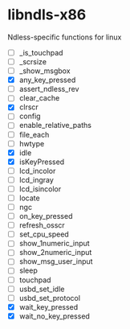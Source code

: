 # libndls-x86
Ndless-specific functions for linux

- [ ] _is_touchpad
- [ ] _scrsize
- [ ] _show_msgbox
- [x] any_key_pressed
- [ ] assert_ndless_rev
- [ ] clear_cache
- [x] clrscr
- [ ] config
- [ ] enable_relative_paths
- [ ] file_each
- [ ] hwtype
- [x] idle
- [x] isKeyPressed
- [ ] lcd_incolor
- [ ] lcd_ingray
- [ ] lcd_isincolor
- [ ] locate
- [ ] ngc
- [ ] on_key_pressed
- [ ] refresh_osscr
- [ ] set_cpu_speed
- [ ] show_1numeric_input
- [ ] show_2numeric_input
- [ ] show_msg_user_input
- [ ] sleep
- [ ] touchpad
- [ ] usbd_set_idle
- [ ] usbd_set_protocol
- [x] wait_key_pressed
- [x] wait_no_key_pressed
